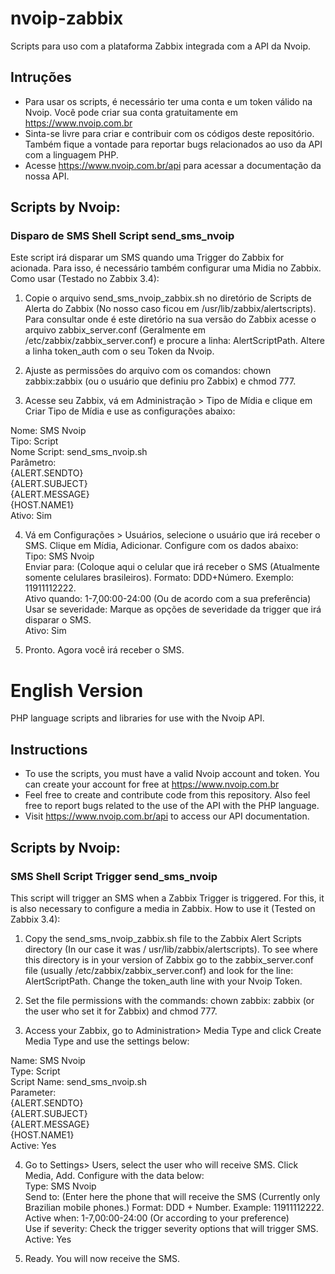 # nvoip-zabbix
Scripts para uso com a plataforma Zabbix integrada com a API da Nvoip.

## Intruções
- Para usar os scripts, é necessário ter uma conta e um token válido na Nvoip. Você pode criar sua conta gratuitamente em https://www.nvoip.com.br
- Sinta-se livre para criar e contribuir com os códigos deste repositório. Também fique a vontade para reportar bugs relacionados ao uso da API com a linguagem PHP.
- Acesse https://www.nvoip.com.br/api para acessar a documentação da nossa API.

## Scripts by Nvoip:
### Disparo de SMS Shell Script send_sms_nvoip
Este script irá disparar um SMS quando uma Trigger do Zabbix for acionada. Para isso, é necessário também configurar uma Midia no Zabbix.
Como usar (Testado no Zabbix 3.4): 

1. Copie o arquivo send_sms_nvoip_zabbix.sh no diretório de Scripts de Alerta do Zabbix (No nosso caso ficou em /usr/lib/zabbix/alertscripts). Para consultar onde é este diretório na sua versão do Zabbix acesse o arquivo zabbix_server.conf (Geralmente em /etc/zabbix/zabbix_server.conf) e procure a linha: AlertScriptPath.
Altere a linha token_auth com o seu Token da Nvoip.

2. Ajuste as permissões do arquivo com os comandos: chown zabbix:zabbix (ou o usuário que definiu pro Zabbix) e chmod 777.

3. Acesse seu Zabbix, vá em Administração > Tipo de Mídia e clique em Criar Tipo de Mídia e use as configurações abaixo:  

Nome: SMS Nvoip  
Tipo: Script  
Nome Script: send_sms_nvoip.sh  
Parâmetro:  
{ALERT.SENDTO}  
{ALERT.SUBJECT}  
{ALERT.MESSAGE}  
{HOST.NAME1}  
Ativo: Sim  

4. Vá em Configurações > Usuários, selecione o usuário que irá receber o SMS. Clique em Mídia, Adicionar. Configure com os dados abaixo:  
Tipo: SMS Nvoip  
Enviar para: (Coloque aqui o celular que irá receber o SMS (Atualmente somente celulares brasileiros). Formato: DDD+Número. Exemplo: 11911112222.  
Ativo quando: 1-7,00:00-24:00 (Ou de acordo com a sua preferência)  
Usar se severidade: Marque as opções de severidade da trigger que irá disparar o SMS.  
Ativo: Sim  

5. Pronto. Agora você irá receber o SMS.

# English Version
PHP language scripts and libraries for use with the Nvoip API.

## Instructions
- To use the scripts, you must have a valid Nvoip account and token. You can create your account for free at https://www.nvoip.com.br
- Feel free to create and contribute code from this repository. Also feel free to report bugs related to the use of the API with the PHP language.
- Visit https://www.nvoip.com.br/api to access our API documentation.

## Scripts by Nvoip:
### SMS Shell Script Trigger send_sms_nvoip
This script will trigger an SMS when a Zabbix Trigger is triggered. For this, it is also necessary to configure a media in Zabbix.
How to use it (Tested on Zabbix 3.4):

1. Copy the send_sms_nvoip_zabbix.sh file to the Zabbix Alert Scripts directory (In our case it was / usr/lib/zabbix/alertscripts). To see where this directory is in your version of Zabbix go to the zabbix_server.conf file (usually /etc/zabbix/zabbix_server.conf) and look for the line: AlertScriptPath.
Change the token_auth line with your Nvoip Token.

2. Set the file permissions with the commands: chown zabbix: zabbix (or the user who set it for Zabbix) and chmod 777.

3. Access your Zabbix, go to Administration> Media Type and click Create Media Type and use the settings below:

Name: SMS Nvoip  
Type: Script  
Script Name: send_sms_nvoip.sh  
Parameter:  
{ALERT.SENDTO}  
{ALERT.SUBJECT}  
{ALERT.MESSAGE}  
{HOST.NAME1}  
Active: Yes  

4. Go to Settings> Users, select the user who will receive SMS. Click Media, Add. Configure with the data below:  
Type: SMS Nvoip  
Send to: (Enter here the phone that will receive the SMS (Currently only Brazilian mobile phones.) Format: DDD + Number. Example: 11911112222.  
Active when: 1-7,00:00-24:00 (Or according to your preference)  
Use if severity: Check the trigger severity options that will trigger SMS.  
Active: Yes  

5. Ready. You will now receive the SMS.
